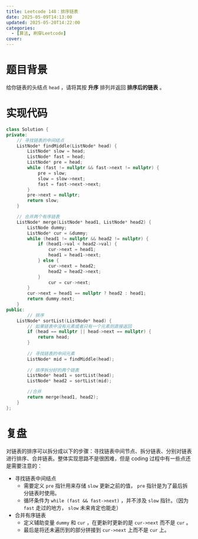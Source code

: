```yaml
---
title: Leetcode 148：排序链表
date: 2025-05-09T14:13:00
updated: 2025-05-20T14:22:00
categories: 
  - [算法, 刷穿Leetcode]
cover: 
---
```


# 题目背景


给你链表的头结点 `head` ，请将其按 **升序** 排列并返回 **排序后的链表** 。


# 实现代码


```c++
class Solution {
private:
    // 寻找链表的中间结点
    ListNode* findMiddle(ListNode* head) {
        ListNode* slow = head;
        ListNode* fast = head;
        ListNode* pre = head;
        while (fast != nullptr && fast->next != nullptr) {
            pre = slow;
            slow = slow->next;
            fast = fast->next->next;
        }
        pre->next = nullptr;
        return slow;
    }

    // 合并两个有序链表
    ListNode* merge(ListNode* head1, ListNode* head2) {
        ListNode dummy;
        ListNode* cur = &dummy;
        while (head1 != nullptr && head2 != nullptr) {
            if (head1->val < head2->val) {
                cur->next = head1;
                head1 = head1->next;
            } else {
                cur->next = head2;
                head2 = head2->next;
            }
                cur = cur->next;
        }
        cur->next = head1 == nullptr ? head2 : head1;
        return dummy.next;
    }
public:
		// 排序
    ListNode* sortList(ListNode* head) {
        // 如果链表中没有元素或者只有一个元素则直接返回
        if (head == nullptr || head->next == nullptr) {
            return head;
        }
        
        // 寻找链表的中间元素
        ListNode* mid = findMiddle(head);
        
        // 排序拆分好的两个链表
        ListNode* head1 = sortList(head);
        ListNode* head2 = sortList(mid);

        //合并
        return merge(head1, head2);
    }
};
```


# 复盘


对链表的排序可以拆分成以下的步骤：寻找链表中间节点、拆分链表、分别对链表进行排序、合并链表。整体实现思路不是很困难，但是 coding 过程中有一些点还是需要注意的：

- 寻找链表中间结点
    - 需要定义 `pre` 指针用来存储 `slow` 更新之前的值， `pre` 指针是为了最后拆分链表时使用。
    - 循环条件为 `while (fast && fast->next)` ，并不涉及 `slow` 指针。（因为 `fast` 走过的地方， `slow` 未来肯定也能走）
- 合并有序链表
    - 定义辅助变量 `dummy` 和 `cur` ，在更新时更新的是 `cur->next` 而不是 `cur` 。
    - 最后是将还未遍历到的部分拼接到 `cur->next` 上而不是 `cur` 上。
